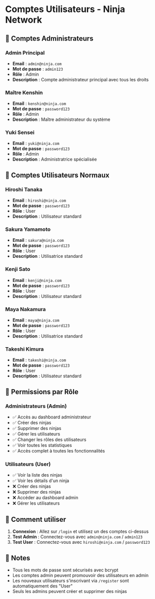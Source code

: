 # Comptes Utilisateurs - Ninja Network

## 🔐 Comptes Administrateurs

### Admin Principal
- **Email** : `admin@ninja.com`
- **Mot de passe** : `admin123`
- **Rôle** : Admin
- **Description** : Compte administrateur principal avec tous les droits

### Maître Kenshin
- **Email** : `kenshin@ninja.com`
- **Mot de passe** : `password123`
- **Rôle** : Admin
- **Description** : Maître administrateur du système

### Yuki Sensei
- **Email** : `yuki@ninja.com`
- **Mot de passe** : `password123`
- **Rôle** : Admin
- **Description** : Administratrice spécialisée

## 👥 Comptes Utilisateurs Normaux

### Hiroshi Tanaka
- **Email** : `hiroshi@ninja.com`
- **Mot de passe** : `password123`
- **Rôle** : User
- **Description** : Utilisateur standard

### Sakura Yamamoto
- **Email** : `sakura@ninja.com`
- **Mot de passe** : `password123`
- **Rôle** : User
- **Description** : Utilisatrice standard

### Kenji Sato
- **Email** : `kenji@ninja.com`
- **Mot de passe** : `password123`
- **Rôle** : User
- **Description** : Utilisateur standard

### Maya Nakamura
- **Email** : `maya@ninja.com`
- **Mot de passe** : `password123`
- **Rôle** : User
- **Description** : Utilisatrice standard

### Takeshi Kimura
- **Email** : `takeshi@ninja.com`
- **Mot de passe** : `password123`
- **Rôle** : User
- **Description** : Utilisateur standard

## 🎯 Permissions par Rôle

### Administrateurs (Admin)
- ✅ Accès au dashboard administrateur
- ✅ Créer des ninjas
- ✅ Supprimer des ninjas
- ✅ Gérer les utilisateurs
- ✅ Changer les rôles des utilisateurs
- ✅ Voir toutes les statistiques
- ✅ Accès complet à toutes les fonctionnalités

### Utilisateurs (User)
- ✅ Voir la liste des ninjas
- ✅ Voir les détails d'un ninja
- ❌ Créer des ninjas
- ❌ Supprimer des ninjas
- ❌ Accéder au dashboard admin
- ❌ Gérer les utilisateurs

## 🚀 Comment utiliser

1. **Connexion** : Allez sur `/login` et utilisez un des comptes ci-dessus
2. **Test Admin** : Connectez-vous avec `admin@ninja.com` / `admin123`
3. **Test User** : Connectez-vous avec `hiroshi@ninja.com` / `password123`

## 📝 Notes

- Tous les mots de passe sont sécurisés avec bcrypt
- Les comptes admin peuvent promouvoir des utilisateurs en admin
- Les nouveaux utilisateurs s'inscrivant via `/register` sont automatiquement des "User"
- Seuls les admins peuvent créer et supprimer des ninjas 